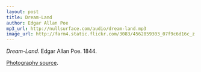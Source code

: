 ```yaml
---
layout: post
title: Dream-Land
author: Edgar Allan Poe
mp3_url: http://nullsurface.com/audio/dream-land.mp3
image_url: http://farm4.static.flickr.com/3083/4562859303_07f9c6d16c_z.jpg
---
```


_Dream-Land_.  Edgar Allan Poe.  1844.

[Photography source](http://farm4.static.flickr.com/3083/4562859303_07f9c6d16c_z.jpg).